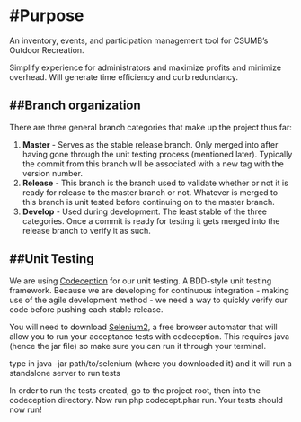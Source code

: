 #Purpose
========
An inventory, events, and participation management tool for CSUMB’s Outdoor Recreation.

Simplify experience for administrators and maximize profits and minimize overhead. Will generate time efficiency and curb redundancy.

##Branch organization
---------------------
There are three general branch categories that make up the project thus far:

1. **Master** - Serves as the stable release branch. Only merged into after having gone through the unit testing process (mentioned later). Typically the commit from this branch will be associated with a new tag with the version number.
2. **Release** - This branch is the branch used to validate whether or not it is ready for release to the master branch or not. Whatever is merged to this branch is unit tested before continuing on to the master branch.
3. **Develop** - Used during development. The least stable of the three categories. Once a commit is ready for testing it gets merged into the release branch to verify it as such.

##Unit Testing
--------------
We are using [Codeception](http://codeception.com/) for our unit testing. A BDD-style unit testing framework. Because we are developing for continuous integration - making use of the agile development method - we need a way to quickly verify our code before pushing each stable release.

You will need to download [Selenium2](http://selenium.googlecode.com/files/selenium-server-standalone-2.39.0.jar), a free browser automator that will allow you to run your acceptance tests with codeception. This requires java (hence the jar file) so make sure you can run it through your terminal.

type in java -jar path/to/selenium (where you downloaded it) and it will run a standalone server to run tests

In order to run the tests created, go to the project root, then into the codeception directory. Now run php codecept.phar run. Your tests should now run!
